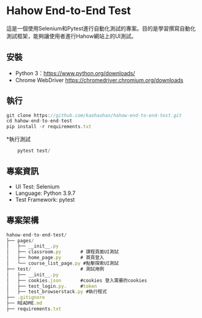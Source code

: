 # Hahow End-to-End Test
這是一個使用Selenium和Pytest進行自動化測試的專案。目的是學習撰寫自動化測試框架，能夠讓使用者進行Hahow網站上的UI測試。

## 安裝
* Python 3：https://www.python.org/downloads/
* Chrome WebDriver https://chromedriver.chromium.org/downloads
## 執行
```js
git clone https://github.com/kaohaohan/hahow-end-to-end-test.git
cd hahow-end-to-end-test
pip install -r requirements.txt

```

*執行測試

```js
    pytest test/
```

## 專案資訊
* UI Test: Selenium
* Language: Python 3.9.7
* Test Framework: pytest
## 專案架構
```js
hahow-end-to-end-test/
├── pages/                  
│   ├── __init__.py
│   ├── classroom.py       # 課程頁面UI測試
│   ├── home_page.py       # 首頁登入
│   └── course_list_page.py #點擊探索UI測試
├── test/                  # 測試用例
│   ├── __init__.py
│   ├── cookies.json       #cookies 登入需要的cookies
│   ├── test_login.py.     #token 
│   ├── test_browserstack.py #執行程式
├── .gitignore
├── README.md
├── requirements.txt 

```

